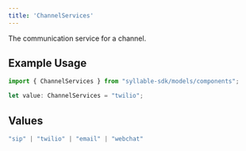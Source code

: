 ```yaml
---
title: 'ChannelServices'
---
```


The communication service for a channel.

## Example Usage

```typescript
import { ChannelServices } from "syllable-sdk/models/components";

let value: ChannelServices = "twilio";
```

## Values

```typescript
"sip" | "twilio" | "email" | "webchat"
```